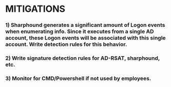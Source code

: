 # MITIGATIONS

### 1) Sharphound generates a significant amount of Logon events when enumerating info. Since it executes from a single AD account, these Logon events will be associated with this single account. Write detection rules for this behavior.

### 2) Write signature detection rules for AD-RSAT, sharphound, etc.

### 3) Monitor for CMD/Powershell if not used by employees.
